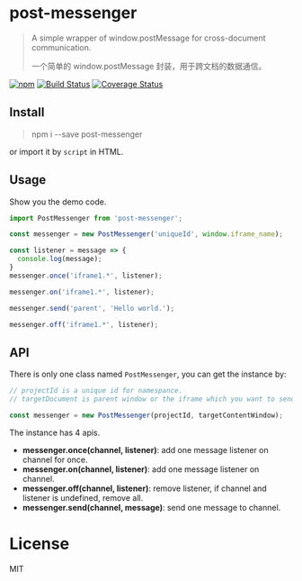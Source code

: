 # post-messenger

> A simple wrapper of window.postMessage for cross-document communication.
>
> 一个简单的 window.postMessage 封装，用于跨文档的数据通信。

[![npm](https://img.shields.io/npm/v/post-messenger.svg)](https://www.npmjs.com/package/post-messenger) [![Build Status](https://travis-ci.org/hustcc/post-messenger.svg?branch=master)](https://travis-ci.org/hustcc/post-messenger) [![Coverage Status](https://coveralls.io/repos/github/hustcc/post-messenger/badge.svg?branch=master)](https://coveralls.io/github/hustcc/post-messenger?branch=master)

## Install

> npm i --save post-messenger

or import it by `script` in HTML.


## Usage

Show you the demo code.

```js
import PostMessenger from 'post-messenger';

const messenger = new PostMessenger('uniqueId', window.iframe_name);

const listener = message => {
  console.log(message);
}
messenger.once('iframe1.*', listener);

messenger.on('iframe1.*', listener);

messenger.send('parent', 'Hello world.');

messenger.off('iframe1.*', listener);
```


## API

There is only one class named `PostMessenger`, you can get the instance by:

```js
// projectId is a unique id for namespance.
// targetDocument is parent window or the iframe which you want to send message.

const messenger = new PostMessenger(projectId, targetContentWindow);
```

The instance has 4 apis.

 - **messenger.once(channel, listener)**: add one message listener on channel for once.
 - **messenger.on(channel, listener)**: add one message listener on channel.
 - **messenger.off(channel, listener)**: remove listener, if channel and listener is undefined, remove all.
 - **messenger.send(channel, message)**: send one message to channel.


# License

MIT
